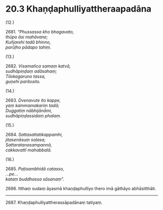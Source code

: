# 20.3 Khaṇḍaphulliyattheraapadāna

(12.)

2681\. _“Phussassa kho bhagavato,_  
_thūpo āsi mahāvane;_  
_Kuñjarehi tadā bhinno,_  
_parūḷho pādapo tahiṃ._  

(13.)

2682\. _Visamañca samaṃ katvā,_  
_sudhāpiṇḍaṃ adāsahaṃ;_  
_Tilokagaruno tassa,_  
_guṇehi paritosito._  

(14.)

2683\. _Dvenavute ito kappe,_  
_yaṃ kammamakariṃ tadā;_  
_Duggatiṃ nābhijānāmi,_  
_sudhāpiṇḍassidaṃ phalaṃ._  

(15.)

2684\. _Sattasattatikappamhi,_  
_jitasenāsuṃ soḷasa;_  
_Sattaratanasampannā,_  
_cakkavattī mahabbalā._  

(16.)

2685\. _Paṭisambhidā catasso,_  
_…pe…_  
_kataṃ buddhassa sāsanaṃ”._  

2686\. Itthaṃ sudaṃ āyasmā khaṇḍaphulliyo thero imā gāthāyo abhāsitthāti.

---

2687\. Khaṇḍaphulliyattherassāpadānaṃ tatiyaṃ.
